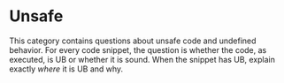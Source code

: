 # Unsafe

This category contains questions about unsafe code and undefined behavior.
For every code snippet, the question is whether the code, as executed, is UB or whether it is sound.
When the snippet has UB, explain exactly *where* it is UB and why.

<!--
If you want categories of bugs, you should try to get a data race caused by a speculative read/write and you should try to get an algorithm that offsets a pointer too far on the last iteration but doesn't use it
-->

